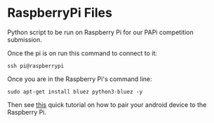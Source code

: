 # RaspberryPi Files
Python script to be run on Raspberry Pi for our PAPi competition submission.

Once the pi is on run this command to connect to it:
```
ssh pi@raspberrypi
```
Once you are in the Raspberry Pi's command line:
```
sudo apt-get install bluez python3-bluez -y
```
Then see [this](https://bluedot.readthedocs.io/en/latest/pairpiandroid.html) quick tutorial on how to pair your android device to the Raspberry Pi.

